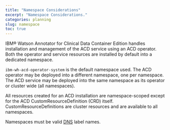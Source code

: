 ```yaml
---
title: "Namespace Considerations"
excerpt: "Namespace Considerations."
categories: planning
slug: namespace
toc: true
---
```


IBM® Watson Annotator for Clinical Data Container Edition handles installation and management of the ACD service using an ACD operator. Both the operator and service resources are installed by default into a dedicated namespace.

`ibm-wh-acd-operator-system` is the default namespace used. The ACD operator may be deployed into a different namespace, one per namespace. The ACD service may be deployed into the same namespace as its operator or cluster wide (all namespaces).

All resources created for an ACD installation are namespace-scoped except for the ACD CustomResourceDefinition (CRD) itself. CustomResourceDefinitions are cluster resources and are available to all namespaces.

Namespaces must be valid [DNS](https://kubernetes.io/docs/concepts/overview/working-with-objects/names/#dns-label-names) label names.
